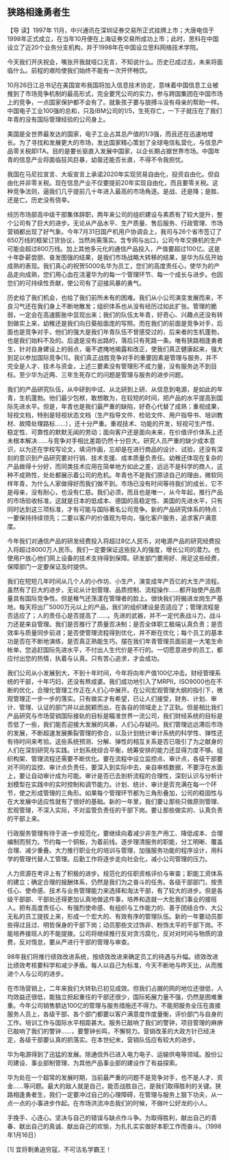 
## 狭路相逢勇者生




【导  读】1997年 11月，中兴通讯在深圳证券交易所正式挂牌上市；大唐电信于1998年正式成立，在当年10月便在上海证券交易所成功上市；此时，思科在中国设立了近20个业务分支机构，并于1998年在中国设立思科网络技术学院。



今天我们开庆祝会，嘴张开我就哑口无言，不知说什么。历史已成过去，未来将面临什么。前程的艰险使我们始终不能有一次开怀畅饮。

10月26日江总书记在美国宣布我国将加入信息技术协定，意味着中国信息工业被推到了市场竞争机制的最高形式，完全要凭公司的实力，参与跨国集团在中国市场上的竞争，一点国家保护都不会有了。就象孩子要与狼搏斗没有母亲的帮助一样。中国电子工业100强的总和，只及IBM公司的1/5，生死存亡，一下子就压在了我们年青的没有国际管理经验的公司身上。

美国是全世界最发达的国家，电子工业占其总产值的1/3强，而且还在迅速地增长。为了寻找和发展更大的市场，发达国家精心策划了全球电信私营化，与信息产品零关税即ITA。目的是要长驱直入发展中国家，以企长期占据世界市场。中国年青的信息产业将面临狂风巨暴，幼苗还能否长直，不得不令我担忧。

我国在马尼拉宣言、大坂宣言上承诺2020年实现贸易自由化，投资自由化。但自由化并非零关税。现在信息产业不仅要提前20年实现自由化，而且要零关税。这种竞争法则，逼我们几乎提前几十年进入最高的市场角逐。是战、还是降；是胜、还是亡。历史没有侥幸。

经历市场部高中级干部集体辞职，两年来公司的组织建设与素质有了较大提升，整个公司有了巨大的进步。无论从产品水平、生产质量、售后服务、行政管理、市场营销都出现了好气象。今年7月31日国产机用户协调会上，我司与26个省市签订了650万线的框架订货协议，当然尚需落实。含专网与出口，公司今年交换机的生产可能会超过800万线。加上其他多元化的通信产品投入，产值要超过100亿。这是十年卧薪尝胆、奋发图强的结果，是我们市场战略大转移的结果，是华为队伍开始成熟的表现。我们真心的祝贺5000名华为员工，您们的高度责任心，使华为的产品走向成熟，您们用心血在浇灌华为的每一个管理环节、每一个成长与进步。也因您们的可持续性贡献，使公司有了迎接风暴的勇气。

历史给了我们机会，也给了我们前所未有的困难。我们从小公司演变发展而来，不良习气还在我们身上不断地散发；组织体系也从没有经历过如此扩张。管理的脆弱，一定会在高速膨胀中显现出来；我们的队伍太年青，好奇心、兴趣点还没有转到做实上来，幼稚还是我们向日葵般面庞的写照。而在我们的前面是竞争对手，后面也是竞争对手，他们的强大是我们年青队伍不曾感受过的，后来者的生机蓬勃，也是我们始料不及的。后退是没有出路的，落后只有死路一条。唯有狭路相逢勇者生，针对自身建设上的弱点，毫不遮掩地揭露和改正，使我们真正健康起来，强大到足以参加国际竞争[1]。我们真正战胜竞争对手的重要因素是管理与服务，并不完全是人才、技术与资金，上述三要素没有管理形不成力量，没有服务达不到目标。至少华为近两、三年生死存亡的问题是管理与服务的进步问题。

我们的产品研究队伍，从中研到中试、从北研到上研、从信息到电源，是如此的年青，生机蓬勃。他们最少包袱，敢想敢为，在较短的时间，把产品的水平提高到国际先进水平。但是，年青也是我们最严重的缺陷，好奇心代替了成熟；重视成果，轻视文档，特别是轻视状态文档（生产指导文件、检验文件、用户指导书、培训教材、故障处理路标……），还十分严重。重视技术、功能的开发，轻视可生产性、稳定性、可靠性的默默无闻的劳动；面向客户还是面向未来，在价值评价体系上还未根本解决……与竞争对手相比差距仍然十分巨大。研究人员严重的缺少成本意识，以为还在学校写论文，填词作画，忘却是在进行商品的设计、试验，还没有深刻的意识到产品研究要对行销、技术支援、成本质量负责任。幼稚还体现在复杂的产品做得十分好，而同类技术应用在简单地方如此之差，远远不是科学的商人，这种不成熟性，处处都展示着公司的危机。年青也不是我们原谅自己的理由，微软同样年青，为什么人家做得好而我们做不到。市场已没有时间等待我们的成长，它不是母亲，没有耐心，也没有仁慈。我们必须，而且也是唯一，从今年起，推行产品的市场验收标准，这就是日本的低成本、德国的高稳定性、美国的先进水平，只有同时达到这三项标准，才有可能与国际著名公司竞争。新的产品研究体系的特点：一要保持持续领先；二要以客户的价值观为导向，强化客户服务，追求客户满意度。

今年我们对通信产品的研发经费投入将超过8亿人民币，对电源产品的研究经费投入将超过8000万人民币。我们一定要保证这些投入的强度，增长公司的潜力。也使用户放心他们网上设备的技术支持得到保障。研发部门要用好、用足这些经费，保障部门一定要保证及时提供。

我们在短短几年时间从几个人的小作坊、小生产，演变成年产百亿的大生产流程。虽然有了巨大的进步，无论从计划管理、品质控制、流程操作……都开始使产品质量具有国际竞争性。但是稚气还荡漾在管理者的脸上。很快我们将搬进龙岗生产基地，每天将出厂5000万元以上的产品，我们的组织建设是否适应了；管理流程是否适应了；人的责任心是否提高了……。先进的武器，并不一定代表战斗力，战斗力还是来自管理。我们是否推行了质量否决制；是否全体职工极端认真负责；是否效率与质量同步前进；是否使管理流程得到优化，并不断在优化；每个员工的基本功是否在不断地演练，是否真正熟能生巧。摆在我们年青管理员面前是一大笔生命帐单，您追赶国际先进水平，不付出人生代价是不行的。一切愿意进步的员工，都应付出您的热情，执着与认真。只有苦心追求，才会成功。

我们公司从小发展到大，不到十年时间，今年将向年产值100亿冲击。财经管理系统的干部，十年巧妇，还没有熬成婆。我们成功地引入了MRPII，ISO9000也在不断的优化，合理化管理工作正在人们心中展开。在公司宏观管理大纲的指引下，微观管理正一步一步的落实。只有做实才有希望，已让人们接受，财务、计划、审计、管理、认证的部门并以此脱颖而出，在各自的领域走上了正轨。但是相比我们产品研究与市场营销国际接轨的目标是瞄准世界一流公司，我们财经系统的目标是否低了一些，我们能否迎接大发展的风暴，人们心存疑问。我们管理远远滞后市场的发展，不断超速发展撕裂管理的弥合，以及计划统计审计系统的科学性、弹性还有待时间来考验。这些系统预测、分解、弹性的相互关系是否已吸引了为之献身的人们在深刻研究与实践。计划系统综合平衡，统筹安排的能力还显得力度不够。组织构架、管理流程还需要不断优化。要在流程中设立监控点、审计点，各级干部要对不同的监控、审计点负责任，要深入到实际中去，亲自审核数据，不要浮在水面上，要让自动审计成为可能。审计是否已去剖析流程的合理性，深刻认识与分析计划模型在实践中的实时控制和调节能力。计划、统计、审计是否充满在每一个环节，使之形成管理的三角形。如果每个管理环节都为三角形叠加，公司的稳固性与在大发展中适应性就有了很好的基础。新的一年里，我们要让那些只做原则管理、宏观管理，不深入实际，不对监管负责任的干部下岗。要让那些做实的、认真负责的干部上来。

行政服务管理有待于进一步规范化，要继续向着减少非生产用工、降低成本、合理编制而努力。节约每一个铜板，为着前线。逐步理清服务的职能，分工明晰、覆盖合理、减少重叠。大力推行职业化的培训与管理，加强服务功能的程序设计，用科学的管理代替人工管理。后勤工作将逐步走向社会化，减小公司管理的压力。

人力资源在考评上有了积极的进步。规范化的任职资格评价与审查；职能工资体系的建立；确定合理的报酬体系，仍然是我们为之奋斗的任务。各级干部部门，按责任心、使命感、技术与业务管理能力来选择和淘汰干部，有了较大的进步。但是各级干部部、干部处还得更加认真地做这件事，培养和造就一大批我们事业的接班人。把有高度责任心、有强烈使命感、有组织与工作能力的、善于团结合作、大公无私的员工提拔上来，形成一个宏大的、有效有序的管理队伍。新的一年要动员那些得过且过、明哲保身的干部下岗；动员那些文过饰非、粉饰太平的干部下岗。不能培养接班人的不能提拨。公司将继续推行反对贪污腐化，反对对时间与物质的浪费，反对惰怠，要从严进行干部的管理与审查。

98年我们将推行绩效改进系统，按绩效改进来确定员工的待遇与升幅。绩效改进比绩效考核要科学和减少矛盾。每人以自己为标准，今天不断地与昨天比，从而推进个人与公司的进步。

在市场营销上，二年来我们大转轨已初见成效。但我们占据的网的地位还很低，人均效益还很低，能独立担起重任的干部还很少，国际拓展力量不强，仍然是困难重重。今年公司销售额达100亿的管理与服务措施还不得力。不能把服务全压在直接服务人员上，各级干部、各个部门都要以客户满意度作度量衡，评价部门与自身的工作。培训工作与国际水平相距甚大。服务已敲响了我们的警钟，项目管理的麻痹已敲响了我们的警钟……，要警钟长鸣，不懈努力。营销改革的大政方针已经决定，各级干部要认真的抓落实。在本世纪末，营销队伍应有较大的进步。

华为电源得到了迅猛的发展。除通信外已进入电力电子、运输供电等领域。股份公司建设、事业部制管理、为其他产品事业部的建设作了有益探索。

华为处在一个超常的发展时期，当前最严重的问题不是竞争对手，也不是人才、资金……等问题。最大的敌人就是自己，能否战胜自己，是我们取得胜利的关键。狭路相逢勇者生，我们一定要冲过自己的心理障碍，在管理与服务上狠下功夫，从一点一点的小事进步作起。在市场洪流冲击我们的时候，不做叶公好龙的小人。

手挽手、心连心。坚决与自己的错误与缺点作斗争。为取得胜利，献出自己的青春、献出自己的真诚、献出自己的欢愉，为扎扎实实做好本职工作而奋斗。（1998年1月16日）


[1] 宜将剩勇追穷寇，不可沽名学霸王！
